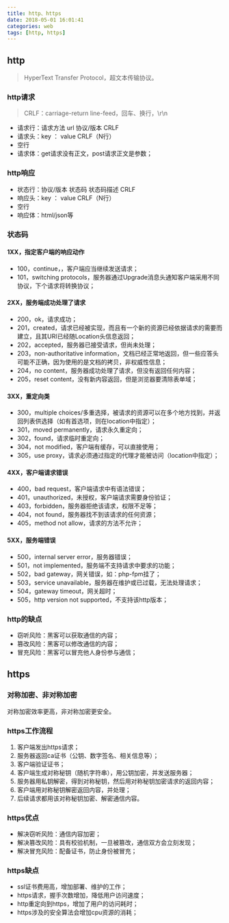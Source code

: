 ```yaml
---
title: http、https
date: 2018-05-01 16:01:41
categories: web
tags: [http, https]
---
```


## http

> HyperText Transfer Protocol，超文本传输协议。

### http请求

> CRLF：carriage-return line-feed，回车、换行，\r\n

+ 请求行：请求方法 url 协议/版本 CRLF
+ 请求头：key ： value CRLF（N行）
+ 空行
+ 请求体：get请求没有正文，post请求正文是参数；

### http响应

+ 状态行：协议/版本 状态码 状态码描述 CRLF
+ 响应头：key ： value CRLF（N行）
+ 空行
+ 响应体：html/json等

### 状态码

#### 1XX，指定客户端的响应动作

+ 100，continue，，客户端应当继续发送请求；
+ 101，switching protocols，服务器通过Upgrade消息头通知客户端采用不同协议，下个请求将转换协议；

#### 2XX，服务端成功处理了请求

+ 200，ok，请求成功；
+ 201，created，请求已经被实现，而且有一个新的资源已经依据请求的需要而建立，且其URI已经随Location头信息返回；
+ 202，accepted，服务器已接受请求，但尚未处理；
+ 203，non-authoritative information，文档已经正常地返回，但一些应答头可能不正确，因为使用的是文档的拷贝，非权威性信息；
+ 204，no content，服务器成功处理了请求，但没有返回任何内容；
+ 205，reset content，没有新内容返回，但是浏览器要清除表单域；

#### 3XX，重定向类

+ 300，multiple choices/多重选择，被请求的资源可以在多个地方找到，并返回列表供选择（如有首选项，则在location中指定）；
+ 301，moved permanently，请求永久重定向；
+ 302，found，请求临时重定向；
+ 304，not modified，客户端有缓存，可以直接使用；
+ 305，use proxy，请求必须通过指定的代理才能被访问（location中指定）；

#### 4XX，客户端请求错误

+ 400，bad request，客户端请求中有语法错误；
+ 401，unauthorized，未授权，客户端请求需要身份验证；
+ 403，forbidden，服务器拒绝该请求，权限不足等；
+ 404，not found，服务器找不到该请求的任何资源；
+ 405，method not allow，请求的方法不允许；

#### 5XX，服务端错误

+ 500，internal server error，服务器错误；
+ 501，not implemented，服务端不支持请求中要求的功能；
+ 502，bad gateway，网关错误，如：php-fpm挂了；
+ 503，service unavailable，服务器在维护或已过载，无法处理请求；
+ 504，gateway timeout，网关超时；
+ 505，http version not supported，不支持该http版本；

### http的缺点

+ 窃听风险：黑客可以获取通信的内容；
+ 篡改风险：黑客可以修改通信的内容；
+ 冒充风险：黑客可以冒充他人身份参与通信；

## https

### 对称加密、非对称加密

对称加密效率更高，非对称加密更安全。

### https工作流程

1. 客户端发出https请求；
1. 服务器返回ca证书（公钥、数字签名、相关信息等）；
1. 客户端验证证书；
1. 客户端生成对称秘钥（随机字符串），用公钥加密，并发送服务器；
1. 服务器用私钥解密，得到对称秘钥，然后用对称秘钥加密请求的返回内容；
1. 客户端用对称秘钥解密返回内容，并处理；
1. 后续请求都用该对称秘钥加密、解密通信内容。

### https优点

+ 解决窃听风险：通信内容加密；
+ 解决篡改风险：具有校验机制，一旦被篡改，通信双方会立刻发现；
+ 解决冒充风险：配备证书，防止身份被冒充；

### https缺点

+ ssl证书费用高，增加部署、维护的工作；
+ https请求，握手次数增加，降低用户访问速度；
+ http重定向到https，增加了用户的访问耗时；
+ https涉及的安全算法会增加cpu资源的消耗；
